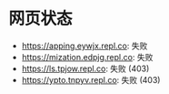 # 网页状态
- https://apping.eywjx.repl.co: 失败
- https://mization.edpjg.repl.co: 失败
- https://ls.tpjow.repl.co: 失败 (403)
- https://ypto.tnpyv.repl.co: 失败 (403)
